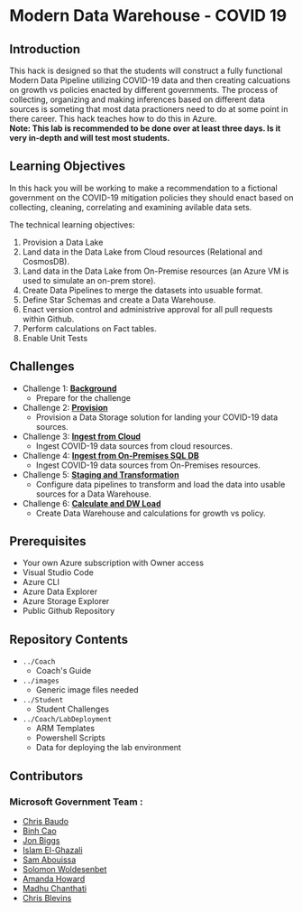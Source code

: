 
# Modern Data Warehouse - COVID 19
## Introduction
This hack is designed so that the students will construct a fully functional Modern Data Pipeline utilizing COVID-19 data and then creating calcuations on growth vs policies enacted by different governments.  The process of collecting, organizing and making inferences based on different data sources is someting that most data practioners need to do at some point in there career.  This hack teaches how to do this in Azure.  
**Note:  This lab is recommended to be done over at least three days.  Is it very in-depth and will test most students.**

## Learning Objectives
In this hack you will be working to make a recommendation to a fictional government on the COVID-19 mitigation policies they should enact based on collecting, cleaning, correlating and examining avilable data sets. 

The technical learning objectives:

1. Provision a Data Lake
2. Land data in the Data Lake from Cloud resources (Relational and CosmosDB).
3. Land data in the Data Lake from On-Premise resources (an Azure VM is used to simulate an on-prem store).
4. Create Data Pipelines to merge the datasets into usuable format.
5. Define Star Schemas and create a Data Warehouse.
6. Enact version control and administrive approval for all pull requests within Github.
7. Perform calculations on Fact tables.
8. Enable Unit Tests

## Challenges
- Challenge 1: **[Background](Student/01-Background.md)**
   - Prepare for the challenge
- Challenge 2: **[Provision](Student/02-Provision.md)**
   - Provision a Data Storage solution for landing your COVID-19 data sources.
- Challenge 3: **[Ingest from Cloud](Student/03-CloudIngest.md)**
   - Ingest COVID-19 data sources from cloud resources.
- Challenge 4: **[Ingest from On-Premises SQL DB](Student/04-OnPremIngest.md)**
   - Ingest COVID-19 data sources from On-Premises resources.
- Challenge 5: **[Staging and Transformation](Student/05-TransformLoad.md)**
   - Configure data pipelines to transform and load the data into usable sources for a Data Warehouse.
- Challenge 6: **[Calculate and DW Load](Student/06-Calculate.md)**
   - Create Data Warehouse and calculations for growth vs policy. 

## Prerequisites
- Your own Azure subscription with Owner access
- Visual Studio Code
- Azure CLI
- Azure Data Explorer
- Azure Storage Explorer
- Public Github Repository

## Repository Contents
- `../Coach`
    - Coach's Guide
- `../images`
    - Generic image files needed
- `../Student`  
    - Student Challenges
- `../Coach/LabDeployment`
    - ARM Templates 
    - Powershell Scripts 
    - Data for deploying the lab environment

## Contributors
### Microsoft Government Team :
- [Chris Baudo](https://github.com/chrisbaudo) 
- [Binh Cao](https://github.com/binhcaomsft) 
- [Jon Biggs](https://github.com/jobiggs) 
- [Islam El-Ghazali ](https://github.com/islamtg)
- [Sam Abouissa](https://github.com/samy5317)
- [Solomon Woldesenbet](https://github.com/solomonwSLG)
- [Amanda Howard](https://github.com/amandajeanhoward11)
- [Madhu Chanthati](https://github.com/machanth)
- [Chris Blevins](https://github.com/blevinscm)